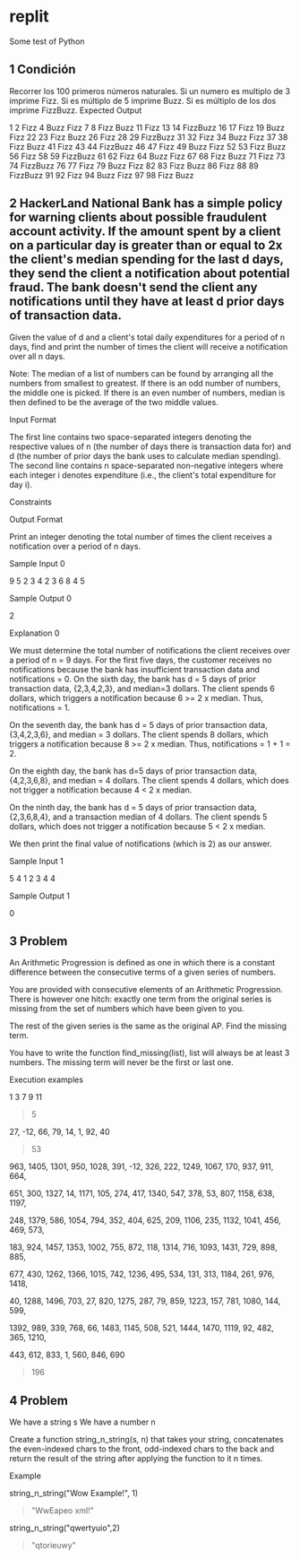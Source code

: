 # replit
Some test of Python


## 1 Condición
Recorrer los 100 primeros números naturales. Si un numero es multiplo de 3 imprime Fizz. Si es múltiplo de 5 imprime Buzz. Si es múltiplo de los dos imprime FizzBuzz.
Expected Output

1
2
Fizz
4
Buzz
Fizz
7
8
Fizz
Buzz
11
Fizz
13
14
FizzBuzz
16
17
Fizz
19
Buzz
Fizz
22
23
Fizz
Buzz
26
Fizz
28
29
FizzBuzz
31
32
Fizz
34
Buzz
Fizz
37
38
Fizz
Buzz
41
Fizz
43
44
FizzBuzz
46
47
Fizz
49
Buzz
Fizz
52
53
Fizz
Buzz
56
Fizz
58
59
FizzBuzz
61
62
Fizz
64
Buzz
Fizz
67
68
Fizz
Buzz
71
Fizz
73
74
FizzBuzz
76
77
Fizz
79
Buzz
Fizz
82
83
Fizz
Buzz
86
Fizz
88
89
FizzBuzz
91
92
Fizz
94
Buzz
Fizz
97
98
Fizz
Buzz

## 2 HackerLand National Bank has a simple policy for warning clients about possible  fraudulent account activity. If the amount spent by a client on a  particular day is greater than or equal to 2x the client's median spending for the last d days, they send the client a notification about potential fraud. The bank doesn't send the client any notifications until they have at least d prior days of transaction data.

Given the value of d and a client's total daily expenditures for a period of n days, find and print the number of times the client will receive a notification over all n days.

Note: The median of a list of numbers can be found  by arranging all the numbers from smallest to greatest. If there is an  odd number of numbers, the middle one is picked. If there is an even  number of numbers, median is then defined to be the average of the two  middle values.

Input Format

The first line contains two space-separated integers denoting the respective values of n (the number of days there is transaction data for) and d (the number of prior days the bank uses to calculate median spending). 
 The second line contains n space-separated non-negative integers where each integer  i denotes expenditure (i.e., the client's total expenditure for day i).

Constraints 

Output Format

Print an integer denoting the total number of times the client receives a notification over a period of n days.

Sample Input 0 

9 5
2 3 4 2 3 6 8 4 5


Sample Output 0 

2


Explanation 0

We must determine the total number of notifications the client receives over a period of n = 9 days. For the first five days, the customer receives no notifications because the bank has insufficient transaction data and notifications = 0. On the sixth day, the bank has d = 5 days of prior transaction data, {2,3,4,2,3}, and median=3 dollars. The client spends 6 dollars, which triggers a notification because 6 >= 2 x median. Thus, notifications = 1.

On the seventh day, the bank has d = 5 days of prior transaction data, {3,4,2,3,6}, and  median = 3 dollars. The client spends 8 dollars, which triggers a notification because 8 >= 2 x median. Thus, notifications = 1 + 1 = 2.

On the eighth day, the bank has d=5 days of prior transaction data, {4,2,3,6,8}, and median = 4 dollars. The client spends 4 dollars, which does not trigger a notification because 4 < 2 x median.

On the ninth day, the bank has d = 5 days of prior transaction data, {2,3,6,8,4}, and a transaction median of 4 dollars. The client spends 5 dollars, which does not trigger a notification because 5 < 2 x median.

We then print the final value of notifications (which is 2) as our answer.

Sample Input 1 

5 4
1 2 3 4 4


Sample Output 1 

0

## 3 Problem
An Arithmetic Progression is defined as one in which there is a  constant difference between the consecutive terms of a given series of  numbers.


You are provided with consecutive elements of an Arithmetic  Progression. There is however one hitch: exactly one term from the  original series is missing from the set of numbers which have been given  to you.


The rest of the given series is the same as the original AP.   Find the missing term.  


You have to write the function find_missing(list), list will always be at least 3 numbers. The missing term will never be the first or last one.


Execution examples

1 3 7 9 11 


>5



27, -12, 66, 79, 14, 1, 92, 40 


>53


963, 1405, 1301, 950, 1028, 391, -12, 326, 222, 1249, 1067, 170, 937, 911, 664, 

651, 300, 1327, 14, 1171, 105, 274, 417, 1340, 547, 378, 53, 807, 1158, 638, 1197, 

248, 1379, 586, 1054, 794, 352, 404, 625, 209, 1106, 235, 1132, 1041, 456, 469, 573, 

183, 924, 1457, 1353, 1002, 755, 872, 118, 1314, 716, 1093, 1431, 729, 898, 885, 

677, 430, 1262, 1366, 1015, 742, 1236, 495, 534, 131, 313, 1184, 261, 976, 1418, 

40, 1288, 1496, 703, 27, 820, 1275, 287, 79, 859, 1223, 157, 781, 1080, 144, 599, 

1392, 989, 339, 768, 66, 1483, 1145, 508, 521, 1444, 1470, 1119, 92, 482, 365, 1210, 

443, 612, 833, 1, 560, 846, 690 


>196


## 4 Problem 
We have a string s
We have a number n

Create a function string_n_string(s, n) that takes your string, concatenates the even-indexed chars to the front, odd-indexed chars to the back and return the result of the string after applying the function to it n times.


Example

string_n_string("Wow Example!", 1)
> "WwEapeo xml!"



string_n_string("qwertyuio",2)

> "qtorieuwy"